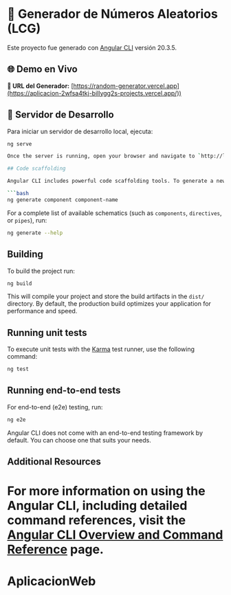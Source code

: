 # 🎲 Generador de Números Aleatorios (LCG)

Este proyecto fue generado con [Angular CLI](https://github.com/angular/angular-cli) versión 20.3.5.

## 🌐 Demo en Vivo
**🔗 URL del Generador:** [https://random-generator.vercel.app](https://aplicacion-2wfsa4tkj-billygg2s-projects.vercel.app/))

## 🚀 Servidor de Desarrollo

Para iniciar un servidor de desarrollo local, ejecuta:

```bash
ng serve

Once the server is running, open your browser and navigate to `http://localhost:4200/`. The application will automatically reload whenever you modify any of the source files.

## Code scaffolding

Angular CLI includes powerful code scaffolding tools. To generate a new component, run:

```bash
ng generate component component-name
```

For a complete list of available schematics (such as `components`, `directives`, or `pipes`), run:

```bash
ng generate --help
```

## Building

To build the project run:

```bash
ng build
```

This will compile your project and store the build artifacts in the `dist/` directory. By default, the production build optimizes your application for performance and speed.

## Running unit tests

To execute unit tests with the [Karma](https://karma-runner.github.io) test runner, use the following command:

```bash
ng test
```

## Running end-to-end tests

For end-to-end (e2e) testing, run:

```bash
ng e2e
```

Angular CLI does not come with an end-to-end testing framework by default. You can choose one that suits your needs.

## Additional Resources

For more information on using the Angular CLI, including detailed command references, visit the [Angular CLI Overview and Command Reference](https://angular.dev/tools/cli) page.
=======
# AplicacionWeb

